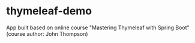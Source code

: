 # thymeleaf-demo
App built based on online course "Mastering Thymeleaf with Spring Boot" (course author: John Thompson)
